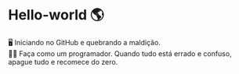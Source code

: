 # Hello-world 🌎
🖥 Iniciando no GitHub e quebrando a maldição. <br>
👩‍💻 Faça como um programador. Quando tudo está errado e confuso, apague tudo e recomece do zero.

